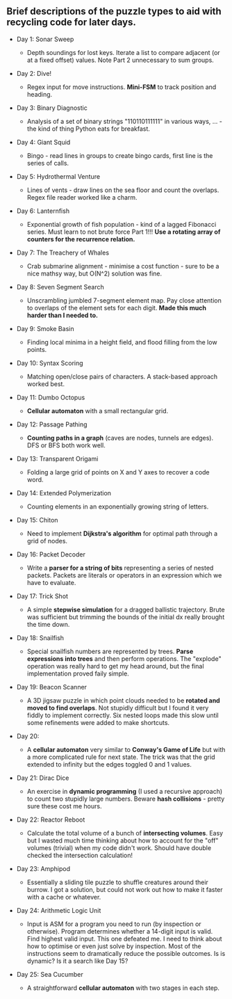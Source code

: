 ## Brief descriptions of the puzzle types to aid with recycling code for later days.

- Day 1: Sonar Sweep 
    - Depth soundings for lost keys. Iterate a list to compare adjacent (or at a fixed offset) values. Note Part 2 unnecessary to sum groups.
- Day 2: Dive! 
    - Regex input for move instructions. **Mini-FSM** to track position and heading.
- Day 3: Binary Diagnostic 
    - Analysis of a set of binary strings "110110111111" in various ways, ... - the kind of thing Python eats for breakfast.
- Day 4: Giant Squid
    - Bingo - read lines in groups to create bingo cards, first line is the series of calls.
- Day 5: Hydrothermal Venture
    - Lines of vents - draw lines on the sea floor and count the overlaps. Regex file reader worked like a charm.

- Day 6: Lanternfish
    - Exponential growth of fish population - kind of a lagged Fibonacci series. Must learn to not brute force Part 1!!! **Use a rotating array of counters for the recurrence relation.**
- Day 7: The Treachery of Whales
    - Crab submarine alignment - minimise a cost function - sure to be a nice mathsy way, but O(N^2) solution was fine.
- Day 8:  Seven Segment Search 
    - Unscrambling jumbled 7-segment element map. Pay close attention to overlaps of the element sets for each digit. **Made this much harder than I needed to.**
- Day 9:  Smoke Basin 
    - Finding local minima in a height field, and flood filling from the low points.
- Day 10: Syntax Scoring 
    - Matching open/close pairs of characters. A stack-based approach worked best.

- Day 11: Dumbo Octopus 
    - **Cellular automaton** with a small rectangular grid. 
- Day 12: Passage Pathing 
    - **Counting paths in a graph** (caves are nodes, tunnels are edges). DFS or BFS both work well.
- Day 13: Transparent Origami 
    - Folding a large grid of points on X and Y axes to recover a code word.
- Day 14: Extended Polymerization
    - Counting elements in an exponentially growing string of letters.
- Day 15: Chiton
    - Need to implement **Dijkstra's algorithm** for optimal path through a grid of nodes. 

- Day 16: Packet Decoder
    - Write a **parser for a string of bits** representing a series of nested packets. Packets are literals or operators in an expression which we have to evaluate.
- Day 17: Trick Shot
    - A simple **stepwise simulation** for a dragged ballistic trajectory. Brute was sufficient but trimming the bounds of the initial dx really brought the time down.
- Day 18: Snailfish
    - Special snailfish numbers are represented by trees. **Parse expressions into trees** and then perform operations. The "explode" operation was really hard to get my head around, but the final implementation proved faily simple.  
- Day 19: Beacon Scanner
    - A 3D jigsaw puzzle in which point clouds needed to be **rotated and moved to find overlaps**. Not stupidly difficult but I found it very fiddly to implement correctly. Six nested loops made this slow until some refinements were added to make shortcuts.
- Day 20:
    - A **cellular automaton** very similar to **Conway's Game of Life** but with a more complicated rule for next state. The trick was that the grid extended to infinity but the edges toggled 0 and 1 values.

- Day 21: Dirac Dice
    - An exercise in **dynamic programming** (I used a recursive approach) to count two stupidly large numbers. Beware **hash collisions** - pretty sure these cost me hours.
- Day 22: Reactor Reboot
    - Calculate the total volume of a bunch of **intersecting volumes**. Easy but I wasted much time thinking about how to account for the "off" volumes (trivial) when my code didn't work. Should have double checked the intersection calculation!
- Day 23: Amphipod 
    - Essentially a sliding tile puzzle to shuffle creatures around their burrow. I got a solution, but could not work out how to make it faster with a cache or whatever.
- Day 24: Arithmetic Logic Unit
    - Input is ASM for a program you need to run (by inspection or otherwise). Program determines whether a 14-digit input is valid. Find highest valid input. This one defeated me. I need to think about how to optimise or even just solve by inspection. Most of the instructions seem to dramatically reduce the possible outcomes. Is is dynamic? Is it a search like Day 15?
- Day 25: Sea Cucumber
    - A straightforward **cellular automaton** with two stages in each step.

